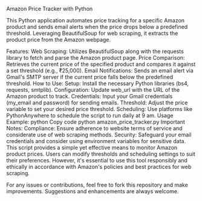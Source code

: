 Amazon Price Tracker with Python


This Python application automates price tracking for a specific Amazon product and sends email alerts when the price drops below a predefined threshold. Leveraging BeautifulSoup for web scraping, it extracts the product price from the Amazon webpage.

Features:
Web Scraping: Utilizes BeautifulSoup along with the requests library to fetch and parse the Amazon product page.
Price Comparison: Retrieves the current price of the specified product and compares it against a set threshold (e.g., ₹25,000).
Email Notifications: Sends an email alert via Gmail's SMTP server if the current price falls below the predefined threshold.
How to Use:
Setup: Install the necessary Python libraries (bs4, requests, smtplib).
Configuration: Update web_url with the URL of the Amazon product to track.
Credentials: Input your Gmail credentials (my_email and password) for sending emails.
Threshold: Adjust the price variable to set your desired price threshold.
Scheduling: Use platforms like PythonAnywhere to schedule the script to run daily at 9 am.
Usage Example:
python
Copy code
python amazon_price_tracker.py
Important Notes:
Compliance: Ensure adherence to website terms of service and considerate use of web scraping methods.
Security: Safeguard your email credentials and consider using environment variables for sensitive data.
This script provides a simple yet effective means to monitor Amazon product prices. Users can modify thresholds and scheduling settings to suit their preferences. However, it's essential to use this tool responsibly and ethically in accordance with Amazon's policies and best practices for web scraping.

For any issues or contributions, feel free to fork this repository and make improvements. Suggestions and enhancements are always welcome.
